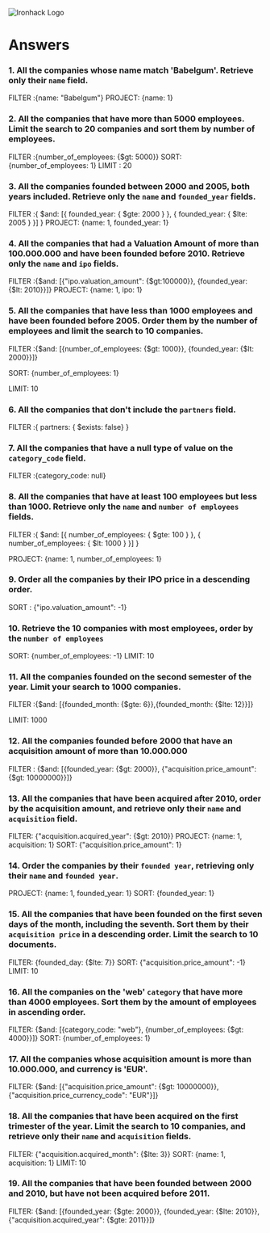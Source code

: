 ![Ironhack Logo](https://i.imgur.com/1QgrNNw.png)

# Answers

### 1. All the companies whose name match 'Babelgum'. Retrieve only their `name` field.

FILTER :{name: "Babelgum"}
PROJECT: {name: 1}

### 2. All the companies that have more than 5000 employees. Limit the search to 20 companies and sort them by **number of employees**.

FILTER :{number_of_employees: {$gt: 5000}}
SORT: {number_of_employees: 1}
LIMIT : 20

### 3. All the companies founded between 2000 and 2005, both years included. Retrieve only the `name` and `founded_year` fields.

FILTER :{ $and: [{ founded_year: { $gte: 2000 } }, { founded_year: { $lte: 2005 } }] }
PROJECT: {name: 1, founded_year: 1}

### 4. All the companies that had a Valuation Amount of more than 100.000.000 and have been founded before 2010. Retrieve only the `name` and `ipo` fields.

FILTER :{$and: [{"ipo.valuation_amount": {$gt:100000}}, {founded_year: {$lt: 2010}}]}
PROJECT: {name: 1, ipo: 1}

### 5. All the companies that have less than 1000 employees and have been founded before 2005. Order them by the number of employees and limit the search to 10 companies.

FILTER :{$and: [{number_of_employees: {$gt: 1000}}, {founded_year: {$lt: 2000}}]}

SORT: {number_of_employees: 1}

LIMIT: 10

### 6. All the companies that don't include the `partners` field.

FILTER :{ partners: { $exists: false} }

### 7. All the companies that have a null type of value on the `category_code` field.

FILTER :{category_code: null}

### 8. All the companies that have at least 100 employees but less than 1000. Retrieve only the `name` and `number of employees` fields.

FILTER :{ $and: [{ number_of_employees: { $gte: 100 } }, { number_of_employees: { $lt: 1000 } }] }

PROJECT: {name: 1, number_of_employees: 1}

### 9. Order all the companies by their IPO price in a descending order.

SORT : {"ipo.valuation_amount": -1}

### 10. Retrieve the 10 companies with most employees, order by the `number of employees`

SORT: {number_of_employees: -1}
LIMIT: 10

### 11. All the companies founded on the second semester of the year. Limit your search to 1000 companies.

FILTER :{$and: [{founded_month: {$gte: 6}},{founded_month: {$lte: 12}}]}

LIMIT: 1000

### 12. All the companies founded before 2000 that have an acquisition amount of more than 10.000.000

FILTER : {$and: [{founded_year: {$gt: 2000}}, {"acquisition.price_amount": {$gt: 10000000}}]}

### 13. All the companies that have been acquired after 2010, order by the acquisition amount, and retrieve only their `name` and `acquisition` field.

FILTER: {"acquisition.acquired_year": {$gt: 2010}}
PROJECT: {name: 1, acquisition: 1}
SORT: {"acquisition.price_amount": 1}

### 14. Order the companies by their `founded year`, retrieving only their `name` and `founded year`.

PROJECT: {name: 1, founded_year: 1}
SORT: {founded_year: 1}

### 15. All the companies that have been founded on the first seven days of the month, including the seventh. Sort them by their `acquisition price` in a descending order. Limit the search to 10 documents.

FILTER: {founded_day: {$lte: 7}}
SORT: {"acquisition.price_amount": -1}
LIMIT: 10

### 16. All the companies on the 'web' `category` that have more than 4000 employees. Sort them by the amount of employees in ascending order.

FILTER: {$and: [{category_code: "web"}, {number_of_employees: {$gt: 4000}}]}
SORT: {number_of_employees: 1}

### 17. All the companies whose acquisition amount is more than 10.000.000, and currency is 'EUR'.

FILTER: {$and: [{"acquisition.price_amount": {$gt: 10000000}}, {"acquisition.price_currency_code": "EUR"}]}

### 18. All the companies that have been acquired on the first trimester of the year. Limit the search to 10 companies, and retrieve only their `name` and `acquisition` fields.
FILTER: {"acquisition.acquired_month": {$lte: 3}}
SORT: {name: 1, acquisition: 1}
LIMIT: 10

### 19. All the companies that have been founded between 2000 and 2010, but have not been acquired before 2011.

FILTER: {$and: [{founded_year: {$gte: 2000}}, {founded_year: {$lte: 2010}}, {"acquisition.acquired_year": {$gte: 2011}}]}